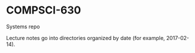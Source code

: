 # COMPSCI-630
Systems repo

Lecture notes go into directories organized by date (for example, 2017-02-14).


